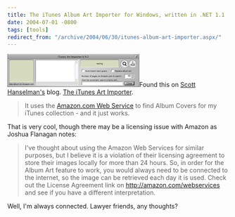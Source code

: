 ```yaml
---
title: The iTunes Album Art Importer for Windows, written in .NET 1.1
date: 2004-07-01 -0800
tags: [tools]
redirect_from: "/archive/2004/06/30/itunes-album-art-importer.aspx/"
---
```


![iTunes Art Importer](/images/iTunesArtImporter.jpg)Found this on
[Scott Hanselman's](http://www.hanselman.com/) blog. [The iTunes Art
Importer](http://www.yvg.com/itunesartimporter.shtml).

> It uses the [Amazon.com Web
> Service](http://www.amazon.com/gp/aws/landing.html/103-5922834-4221428) to
> find Album Covers for my iTunes collection - and it just works.

That is very cool, though there may be a licensing issue with Amazon as
Joshua Flanagan notes:

> I've thought about using the Amazon Web Services for similar purposes,
> but I believe it is a violation of their licensing agreement to store
> their images locally for more than 24 hours. So, in order for the
> Album Art feature to work, you would always need to be connected to
> the internet, so the image can be retrieved each day it is used. Check
> out the License Agreement link on http://amazon.com/webservices and
> see if you have a different interpretation.

Well, I'm always connected. Lawyer friends, any thoughts?

